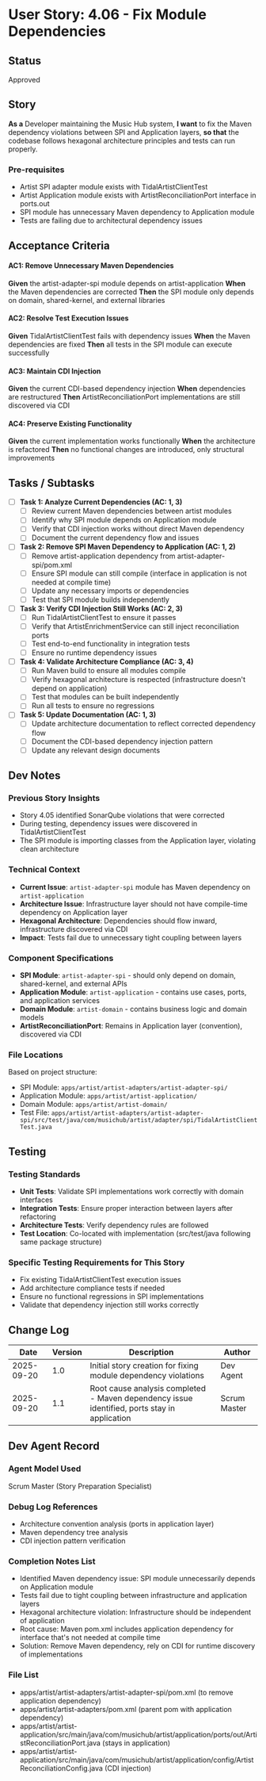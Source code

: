 # User Story: 4.06 - Fix Module Dependencies

## Status
Approved

## Story

**As a** Developer maintaining the Music Hub system,
**I want** to fix the Maven dependency violations between SPI and Application layers,
**so that** the codebase follows hexagonal architecture principles and tests can run properly.

### Pre-requisites
* Artist SPI adapter module exists with TidalArtistClientTest
* Artist Application module exists with ArtistReconciliationPort interface in ports.out
* SPI module has unnecessary Maven dependency to Application module
* Tests are failing due to architectural dependency issues

## Acceptance Criteria

#### AC1: Remove Unnecessary Maven Dependencies
**Given** the artist-adapter-spi module depends on artist-application
**When** the Maven dependencies are corrected
**Then** the SPI module only depends on domain, shared-kernel, and external libraries

#### AC2: Resolve Test Execution Issues
**Given** TidalArtistClientTest fails with dependency issues
**When** the Maven dependencies are fixed
**Then** all tests in the SPI module can execute successfully

#### AC3: Maintain CDI Injection
**Given** the current CDI-based dependency injection
**When** dependencies are restructured
**Then** ArtistReconciliationPort implementations are still discovered via CDI

#### AC4: Preserve Existing Functionality
**Given** the current implementation works functionally
**When** the architecture is refactored
**Then** no functional changes are introduced, only structural improvements

## Tasks / Subtasks

- [ ] **Task 1: Analyze Current Dependencies (AC: 1, 3)**
  - [ ] Review current Maven dependencies between artist modules
  - [ ] Identify why SPI module depends on Application module
  - [ ] Verify that CDI injection works without direct Maven dependency
  - [ ] Document the current dependency flow and issues

- [ ] **Task 2: Remove SPI Maven Dependency to Application (AC: 1, 2)**
  - [ ] Remove artist-application dependency from artist-adapter-spi/pom.xml
  - [ ] Ensure SPI module can still compile (interface in application is not needed at compile time)
  - [ ] Update any necessary imports or dependencies
  - [ ] Test that SPI module builds independently

- [ ] **Task 3: Verify CDI Injection Still Works (AC: 2, 3)**
  - [ ] Run TidalArtistClientTest to ensure it passes
  - [ ] Verify that ArtistEnrichmentService can still inject reconciliation ports
  - [ ] Test end-to-end functionality in integration tests
  - [ ] Ensure no runtime dependency issues

- [ ] **Task 4: Validate Architecture Compliance (AC: 3, 4)**
  - [ ] Run Maven build to ensure all modules compile
  - [ ] Verify hexagonal architecture is respected (infrastructure doesn't depend on application)
  - [ ] Test that modules can be built independently
  - [ ] Run all tests to ensure no regressions

- [ ] **Task 5: Update Documentation (AC: 1, 3)**
  - [ ] Update architecture documentation to reflect corrected dependency flow
  - [ ] Document the CDI-based dependency injection pattern
  - [ ] Update any relevant design documents

## Dev Notes

### Previous Story Insights
- Story 4.05 identified SonarQube violations that were corrected
- During testing, dependency issues were discovered in TidalArtistClientTest
- The SPI module is importing classes from the Application layer, violating clean architecture

### Technical Context
- **Current Issue**: `artist-adapter-spi` module has Maven dependency on `artist-application`
- **Architecture Issue**: Infrastructure layer should not have compile-time dependency on Application layer
- **Hexagonal Architecture**: Dependencies should flow inward, infrastructure discovered via CDI
- **Impact**: Tests fail due to unnecessary tight coupling between layers

### Component Specifications
- **SPI Module**: `artist-adapter-spi` - should only depend on domain, shared-kernel, and external APIs
- **Application Module**: `artist-application` - contains use cases, ports, and application services
- **Domain Module**: `artist-domain` - contains business logic and domain models
- **ArtistReconciliationPort**: Remains in Application layer (convention), discovered via CDI

### File Locations
Based on project structure:
- SPI Module: `apps/artist/artist-adapters/artist-adapter-spi/`
- Application Module: `apps/artist/artist-application/`
- Domain Module: `apps/artist/artist-domain/`
- Test File: `apps/artist/artist-adapters/artist-adapter-spi/src/test/java/com/musichub/artist/adapter/spi/TidalArtistClientTest.java`

## Testing

### Testing Standards
- **Unit Tests**: Validate SPI implementations work correctly with domain interfaces
- **Integration Tests**: Ensure proper interaction between layers after refactoring
- **Architecture Tests**: Verify dependency rules are followed
- **Test Location**: Co-located with implementation (src/test/java following same package structure)

### Specific Testing Requirements for This Story
- Fix existing TidalArtistClientTest execution issues
- Add architecture compliance tests if needed
- Ensure no functional regressions in SPI implementations
- Validate that dependency injection still works correctly

## Change Log

| Date | Version | Description | Author |
|------|---------|-------------|--------|
| 2025-09-20 | 1.0 | Initial story creation for fixing module dependency violations | Dev Agent |
| 2025-09-20 | 1.1 | Root cause analysis completed - Maven dependency issue identified, ports stay in application | Scrum Master |

## Dev Agent Record

### Agent Model Used
Scrum Master (Story Preparation Specialist)

### Debug Log References
- Architecture convention analysis (ports in application layer)
- Maven dependency tree analysis
- CDI injection pattern verification

### Completion Notes List
- Identified Maven dependency issue: SPI module unnecessarily depends on Application module
- Tests fail due to tight coupling between infrastructure and application layers
- Hexagonal architecture violation: Infrastructure should be independent of application
- Root cause: Maven pom.xml includes application dependency for interface that's not needed at compile time
- Solution: Remove Maven dependency, rely on CDI for runtime discovery of implementations

### File List
- apps/artist/artist-adapters/artist-adapter-spi/pom.xml (to remove application dependency)
- apps/artist/artist-adapters/pom.xml (parent pom with application dependency)
- apps/artist/artist-application/src/main/java/com/musichub/artist/application/ports/out/ArtistReconciliationPort.java (stays in application)
- apps/artist/artist-application/src/main/java/com/musichub/artist/application/config/ArtistReconciliationConfig.java (CDI injection)